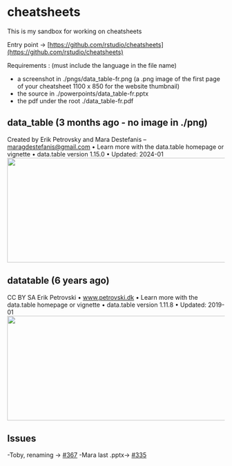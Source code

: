 # cheatsheets

This is my sandbox for working on cheatsheets

Entry point -> [https://github.com/rstudio/cheatsheets](https://github.com/rstudio/cheatsheets)

Requirements : (must include the language in the file name)

- a screenshot  in ./pngs/data_table-fr.png (a .png image of the first page of your cheatsheet 1100 x 850 for the website thumbnail)
- the source in ./powerpoints/data_table-fr.pptx
- the pdf under the root ./data_table-fr.pdf

## data_table (3 months ago - no image in ./png)

Created by Erik Petrovsky and Mara Destefanis – maragdestefanis@gmail.com • Learn more with the data.table homepage or vignette • data.table version 1.15.0 • Updated: 2024-01
<a href="https://raw.githubusercontent.com/rstudio/cheatsheets/master/data_table.pdf"><img src="https://raw.githubusercontent.com/rstudio/cheatsheets/master/pngs/datatable.png" width="615" height="242"/></a>

##  datatable (6 years ago)

CC BY SA Erik Petrovski • www.petrovski.dk • Learn more with the data.table homepage or vignette • data.table version 1.11.8 • Updated: 2019-01
<a href="https://raw.githubusercontent.com/rstudio/cheatsheets/master/datatable.pdf"><img src="https://raw.githubusercontent.com/rstudio/cheatsheets/master/pngs/datatable.png" width="615" height="242"/></a>

## Issues

-Toby, renaming -> [#367](https://github.com/rstudio/cheatsheets/pull/367)
-Mara last .pptx-> [#335](https://github.com/rstudio/cheatsheets/pull/335)
